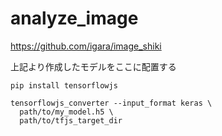 # analyze_image

https://github.com/igara/image_shiki

上記より作成したモデルをここに配置する

```
pip install tensorflowjs

tensorflowjs_converter --input_format keras \
  path/to/my_model.h5 \
  path/to/tfjs_target_dir
```

